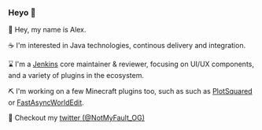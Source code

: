 ### Heyo :wave:

👋 Hey, my name is Alex.   

☕ I'm interested in Java technologies, continous delivery and integration.  

⌛ I'm a [Jenkins](https://github.com/jenkinsci/jenkins) core maintainer & reviewer, focusing on UI/UX components, and a variety of plugins in the ecosystem.    

⛏️ I'm working on a few Minecraft plugins too, such as such as [PlotSquared](https://github.com/IntellectualSites/PlotSquared) or [FastAsyncWorldEdit](https://github.com/IntellectualSites/FastAsyncWorldEdit).   

💬 Checkout my [twitter (@NotMyFault_OG)](https://twitter.com/NotMyFault_OG) 
